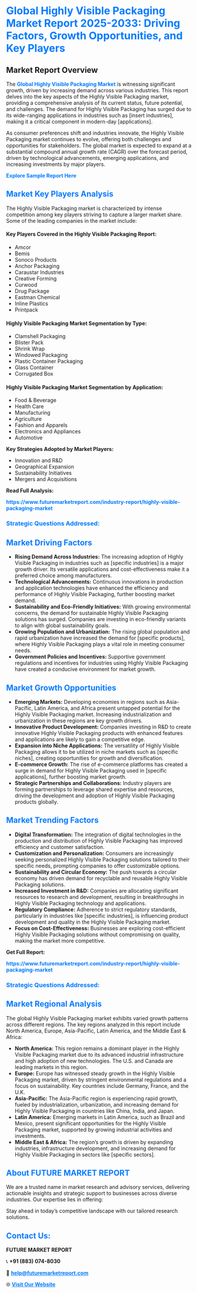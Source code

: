 <h1 style="color: #007BFF;">Global Highly Visible Packaging Market Report 2025-2033: Driving Factors, Growth Opportunities, and Key Players</h1>

<section id="overview">
<h2>Market Report Overview</h2>
<p>The <a href="https://www.futuremarketreport.com/industry-report/highly-visible-packaging-market" style="color: #007BFF; text-decoration: none;"><strong>Global Highly Visible Packaging Market</strong></a> is witnessing significant growth, driven by increasing demand across various industries. This report delves into the key aspects of the Highly Visible Packaging market, providing a comprehensive analysis of its current status, future potential, and challenges. The demand for Highly Visible Packaging has surged due to its wide-ranging applications in industries such as [insert industries], making it a critical component in modern-day [applications].</p>
<p>As consumer preferences shift and industries innovate, the Highly Visible Packaging market continues to evolve, offering both challenges and opportunities for stakeholders. The global market is expected to expand at a substantial compound annual growth rate (CAGR) over the forecast period, driven by technological advancements, emerging applications, and increasing investments by major players.</p>
</section>

<section id="overview">
<p><a href="https://www.futuremarketreport.com/request-sample/reportId=106780" style="color: #007BFF; text-decoration: none;"><strong>Explore Sample Report Here</strong></a></p>
</section>

<section id="key-players">
<h2 style="color: #007BFF;">Market Key Players Analysis</h2>
<p>The Highly Visible Packaging market is characterized by intense competition among key players striving to capture a larger market share. Some of the leading companies in the market include:</p>
<h4>Key Players Covered in the Highly Visible Packaging Report:</h4>
<ul><li>Amcor</li><li>Bemis</li><li>Sonoco Products</li><li>Anchor Packaging</li><li>Caraustar Industries</li><li>Creative Forming</li><li>Curwood</li><li>Drug Package</li><li>Eastman Chemical</li><li>Inline Plastics</li><li>Printpack</li></ul>
<h4>Highly Visible Packaging Market Segmentation by Type:</h4>
<ul><li>Clamshell Packaging</li><li>Blister Pack</li><li>Shrink Wrap</li><li>Windowed Packaging</li><li>Plastic Container Packaging</li><li>Glass Container</li><li>Corrugated Box</li></ul>

<h4>Highly Visible Packaging Market Segmentation by Application:</h4>
<ul><li>Food &amp; Beverage</li><li>Health Care</li><li>Manufacturing</li><li>Agriculture</li><li>Fashion and Apparels</li><li>Electronics and Appliances</li><li>Automotive</li></ul>
<p><strong>Key Strategies Adopted by Market Players:</strong></p>
<ul>
<li>Innovation and R&D</li>
<li>Geographical Expansion</li>
<li>Sustainability Initiatives</li>
<li>Mergers and Acquisitions</li>
</ul>
</section>

<section>
<p><strong>Read Full Analysis: </strong></p><a href="https://www.futuremarketreport.com/industry-report/highly-visible-packaging-market" style="color: #007BFF; text-decoration: none;"><strong>https://www.futuremarketreport.com/industry-report/highly-visible-packaging-market</strong></a>
<h3 style="color: #007BFF;">Strategic Questions Addressed:</h3>
</section>

<section id="driving-factors">
<h2 style="color: #007BFF;">Market Driving Factors</h2>
<ul>
<li><strong>Rising Demand Across Industries:</strong> The increasing adoption of Highly Visible Packaging in industries such as [specific industries] is a major growth driver. Its versatile applications and cost-effectiveness make it a preferred choice among manufacturers.</li>
<li><strong>Technological Advancements:</strong> Continuous innovations in production and application technologies have enhanced the efficiency and performance of Highly Visible Packaging, further boosting market demand.</li>
<li><strong>Sustainability and Eco-Friendly Initiatives:</strong> With growing environmental concerns, the demand for sustainable Highly Visible Packaging solutions has surged. Companies are investing in eco-friendly variants to align with global sustainability goals.</li>
<li><strong>Growing Population and Urbanization:</strong> The rising global population and rapid urbanization have increased the demand for [specific products], where Highly Visible Packaging plays a vital role in meeting consumer needs.</li>
<li><strong>Government Policies and Incentives:</strong> Supportive government regulations and incentives for industries using Highly Visible Packaging have created a conducive environment for market growth.</li>
</ul>
</section>

<section id="growth-opportunities">
<h2 style="color: #007BFF;">Market Growth Opportunities</h2>
<ul>
<li><strong>Emerging Markets:</strong> Developing economies in regions such as Asia-Pacific, Latin America, and Africa present untapped potential for the Highly Visible Packaging market. Increasing industrialization and urbanization in these regions are key growth drivers.</li>
<li><strong>Innovative Product Development:</strong> Companies investing in R&D to create innovative Highly Visible Packaging products with enhanced features and applications are likely to gain a competitive edge.</li>
<li><strong>Expansion into Niche Applications:</strong> The versatility of Highly Visible Packaging allows it to be utilized in niche markets such as [specific niches], creating opportunities for growth and diversification.</li>
<li><strong>E-commerce Growth:</strong> The rise of e-commerce platforms has created a surge in demand for Highly Visible Packaging used in [specific applications], further boosting market growth.</li>
<li><strong>Strategic Partnerships and Collaborations:</strong> Industry players are forming partnerships to leverage shared expertise and resources, driving the development and adoption of Highly Visible Packaging products globally.</li>
</ul>
</section>

<section id="trending-factors">
<h2 style="color: #007BFF;">Market Trending Factors</h2>
<ul>
<li><strong>Digital Transformation:</strong> The integration of digital technologies in the production and distribution of Highly Visible Packaging has improved efficiency and customer satisfaction.</li>
<li><strong>Customization and Personalization:</strong> Consumers are increasingly seeking personalized Highly Visible Packaging solutions tailored to their specific needs, prompting companies to offer customizable options.</li>
<li><strong>Sustainability and Circular Economy:</strong> The push towards a circular economy has driven demand for recyclable and reusable Highly Visible Packaging solutions.</li>
<li><strong>Increased Investment in R&D:</strong> Companies are allocating significant resources to research and development, resulting in breakthroughs in Highly Visible Packaging technology and applications.</li>
<li><strong>Regulatory Compliance:</strong> Adherence to strict regulatory standards, particularly in industries like [specific industries], is influencing product development and quality in the Highly Visible Packaging market.</li>
<li><strong>Focus on Cost-Effectiveness:</strong> Businesses are exploring cost-efficient Highly Visible Packaging solutions without compromising on quality, making the market more competitive.</li>
</ul>
</section>

<section>
<p><strong>Get Full Report: </strong></p><a href="https://www.futuremarketreport.com/industry-report/highly-visible-packaging-market" style="color: #007BFF; text-decoration: none;"><strong>https://www.futuremarketreport.com/industry-report/highly-visible-packaging-market</strong></a>
<h3 style="color: #007BFF;">Strategic Questions Addressed:</h3>
</section>


<section id="regional-analysis">
<h2 style="color: #007BFF;">Market Regional Analysis</h2>
<p>The global Highly Visible Packaging market exhibits varied growth patterns across different regions. The key regions analyzed in this report include North America, Europe, Asia-Pacific, Latin America, and the Middle East & Africa:</p>
<ul>
<li><strong>North America:</strong> This region remains a dominant player in the Highly Visible Packaging market due to its advanced industrial infrastructure and high adoption of new technologies. The U.S. and Canada are leading markets in this region.</li>
<li><strong>Europe:</strong> Europe has witnessed steady growth in the Highly Visible Packaging market, driven by stringent environmental regulations and a focus on sustainability. Key countries include Germany, France, and the U.K.</li>
<li><strong>Asia-Pacific:</strong> The Asia-Pacific region is experiencing rapid growth, fueled by industrialization, urbanization, and increasing demand for Highly Visible Packaging in countries like China, India, and Japan.</li>
<li><strong>Latin America:</strong> Emerging markets in Latin America, such as Brazil and Mexico, present significant opportunities for the Highly Visible Packaging market, supported by growing industrial activities and investments.</li>
<li><strong>Middle East & Africa:</strong> The region’s growth is driven by expanding industries, infrastructure development, and increasing demand for Highly Visible Packaging in sectors like [specific sectors].</li>
</ul>
</section>

<footer>
<h2 style="color: #007BFF;">About FUTURE MARKET REPORT</h2>
<p>We are a trusted name in market research and advisory services, delivering actionable insights and strategic support to businesses across diverse industries. Our expertise lies in offering:</p>

<p>Stay ahead in today’s competitive landscape with our tailored research solutions.</p>

<h2 style="color: #007BFF;">Contact Us:</h2>
<p><strong>FUTURE MARKET REPORT</strong></p>
<p>📞 <strong>+91 (883) 074-8030</strong></p>
<p>📧 <strong><a href="mailto:help@futuremarketreport.com" style="color: #007BFF;">help@futuremarketreport.com</a></strong></p>
<p>🌐 <strong><a href="https://www.futuremarketreport.com/" style="color: #007BFF;">Visit Our Website</a></strong></p>
</footer>